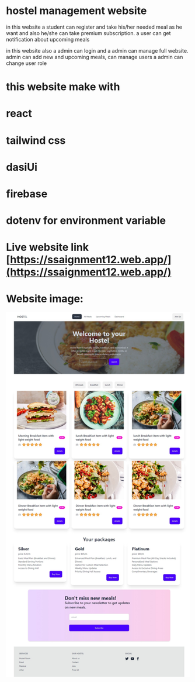 # hostel management website 
in this website a student can register and take his/her needed meal as he want and also he/she can take premium subscription. a user can get notification about upcoming meals

in this website also a admin can login and a admin can manage full website. admin can add new and upcoming meals, can manage users a admin can change user role 

# this website make with 
# react
# tailwind css
# dasiUi
# firebase 
# dotenv for environment variable

# Live website link [https://ssaignment12.web.app/](https://ssaignment12.web.app/)

# Website image:
<img src="./public/full.jpeg"/>
